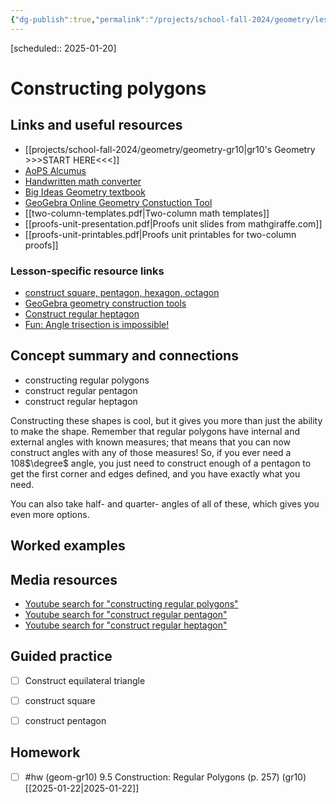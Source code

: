 ```yaml
---
{"dg-publish":true,"permalink":"/projects/school-fall-2024/geometry/lessons/polygons-construction/"}
---
```



 [scheduled:: 2025-01-20] 

#  Constructing polygons

## Links and useful resources 

- [[projects/school-fall-2024/geometry/geometry-gr10\|gr10's Geometry >>>START HERE<<<]]
- [AoPS Alcumus](https://artofproblemsolving.com/teacher/students)
- [Handwritten math converter](https://webdemo.myscript.com/views/math/index.html#)
- [Big Ideas Geometry textbook](https://bim.easyaccessmaterials.com/?level=12)
- [GeoGebra Online Geometry Constuction Tool](https://www.geogebra.org/geometry?lang=en/)
- [[two-column-templates.pdf|Two-column math templates]]
- [[proofs-unit-presentation.pdf|Proofs unit slides from mathgiraffe.com]]
- [[proofs-unit-printables.pdf|Proofs unit printables for two-column proofs]]


### Lesson-specific resource links

- [construct square, pentagon, hexagon, octagon](https://polypad.amplify.com/lesson/geometric-constructions-regular-polygons) 
- [GeoGebra geometry construction tools](https://www.geogebra.org/geometry?lang=en/) 
- [Construct regular heptagon](https://www.youtube.com/watch?v=VBesIl6xiqM)
- [Fun: Angle trisection is impossible!](https://en.wikipedia.org/wiki/Angle_trisection)

## Concept summary and connections


- constructing regular polygons 
- construct regular pentagon 
- construct regular heptagon 

Constructing these shapes is cool, but it gives you more than just the ability to make the shape. Remember that regular polygons have internal and external angles with known measures; that means that you can now construct angles with any of those measures! So, if you ever need a 108$\degree$ angle, you just need to construct enough of a pentagon to get the first corner and edges defined, and you have exactly what you need.

You can also take half- and quarter- angles of all of these, which gives you even more options.

## Worked examples



## Media resources

- [Youtube search for "constructing regular polygons"](https://www.youtube.com/results?search_query=constructing%20regular%20polygons) 
- [Youtube search for "construct regular pentagon"](https://www.youtube.com/results?search_query=construct%20regular%20pentagon) 
- [Youtube search for "construct regular heptagon"](https://www.youtube.com/results?search_query=construct%20regular%20septagon) 

## Guided practice


- [ ] Construct equilateral triangle  
- [ ] construct square  
- [ ] construct pentagon  


## Homework


- [ ] #hw (geom-gr10) 9.5 Construction: Regular Polygons  (p. 257) (gr10) [[2025-01-22\|2025-01-22]] 


